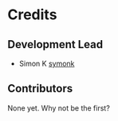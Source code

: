 # Credits

## Development Lead

- Simon K [symonk](https://github.com/symonk)

## Contributors

None yet. Why not be the first?
